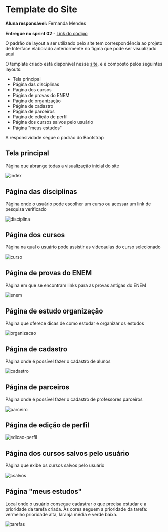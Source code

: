 # Template do Site

**Aluna responsável:** Fernanda Mendes

**Entregue no sprint 02** - [Link do código](https://replit.com/@FernandaMendes1/simplinsino?v=1)

O padrão de layout a ser utilizado pelo site tem correspondência ao projeto de Interface elaborado anteriormente no figma que pode ser visualizado [aqui](https://github.com/ICEI-PUC-Minas-PPLCC-TI/tiaw-ppl-cc-m-20212-aulas-particulares-01/blob/master/Documentacao/02-ProjetoDaSolu%C3%A7%C3%A3o/03-Wireframes.md)

O template criado está disponível nesse [site](https://simplinsino.fernandamendes1.repl.co/index.html), e é composto pelos seguintes layouts: 
- Tela principal
- Página das disciplinas
- Página dos cursos
- Página de provas do ENEM
- Página de organização
- Página de cadastro
- Página de parceiros
- Página de edição de perfil 
- Página dos cursos salvos pelo usuário
- Página "meus estudos"

A responsividade segue o padrão do Bootstrap

## Tela principal

Página que abrange todas a visualização inicial do site

![index](https://user-images.githubusercontent.com/89420917/145126532-7dbfee4f-96d0-4399-8c48-d07eb050c0d3.png)


## Página das disciplinas

Página onde o usuário pode escolher um curso ou acessar um link de pesquisa verificado

![disciplina](https://user-images.githubusercontent.com/89420917/145312228-57eaa37f-f204-443a-88b7-fa16f1fe7e2d.png)

## Página dos cursos

Página na qual o usuário pode assistir as videoaulas do curso selecionado

![curso](https://user-images.githubusercontent.com/89420917/145311839-99b872d5-c427-4d36-8f51-db065a08b5a0.png)


## Página de provas do ENEM

Página em que se encontram links para as provas antigas do ENEM

![enem](https://user-images.githubusercontent.com/89420917/145126597-94f9c364-c19e-4365-adb7-5ca2ad9fd67f.png)

## Página de estudo organização

Página que oferece dicas de como estudar e organizar os estudos 

![organizacao](https://user-images.githubusercontent.com/89420917/145126609-4f64e327-95ec-4085-a93f-119bc5491572.png)


## Página de cadastro

Página onde é possível fazer o cadastro de alunos

![cadastro](https://user-images.githubusercontent.com/89420917/145126764-e52557cf-d966-48ae-b07b-0808d68a9a13.png)


## Página de parceiros

Página onde é possível fazer o cadastro de professores parceiros

![parceiro](https://user-images.githubusercontent.com/89420917/145126829-f67c6dcb-e7d1-48df-a2cb-0fa6919ffcbd.png)


## Página de edição de perfil

![edicao-perfil](https://user-images.githubusercontent.com/89420917/145648974-760483fe-f6a2-463d-8a2d-7cba283b201f.png)


## Página dos cursos salvos pelo usuário

Página que exibe os cursos salvos pelo usuário

![csalvos](https://user-images.githubusercontent.com/89420917/145501361-6c0c6e27-c40a-407b-a39b-7a4a02a31a65.png)



## Página "meus estudos"

Local onde o usuário consegue cadastrar o que precisa estudar e a prioridade da tarefa criada. As cores seguem a prioridade da tarefa: vermelho prioridade alta, laranja média e verde baixa. 

![tarefas](https://user-images.githubusercontent.com/89420917/145126806-3c26698d-fdc4-41ab-8d1c-77580a666341.png)


